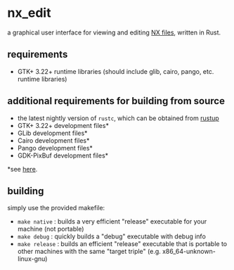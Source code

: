 # nx_edit

a graphical user interface for viewing and editing
[NX files](https://nxformat.github.io/), written in Rust.

## requirements

- GTK+ 3.22+ runtime libraries (should include glib, cairo, pango, etc. runtime
  libraries)

## additional requirements for building from source

- the latest nightly version of `rustc`, which can be obtained from
  [rustup](https://www.rust-lang.org/en-US/install.html)
- GTK+ 3.22+ development files*
- GLib development files*
- Cairo development files*
- Pango development files*
- GDK-PixBuf development files*

\*see [here](http://gtk-rs.org/docs/requirements.html).

## building

simply use the provided makefile:

- `make native` : builds a very efficient "release" executable for your machine
  (not portable)
- `make debug` : quickly builds a "debug" executable with debug info
- `make release` : builds an efficient "release" executable that is portable to
  other machines with the same "target triple" (e.g. x86_64-unknown-linux-gnu)
